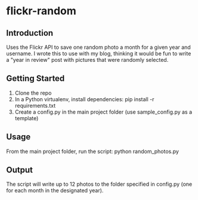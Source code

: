 flickr-random
========

## Introduction ##

Uses the Flickr API to save one random photo a month for a given year and username. I wrote this to use with my blog, thinking it would be fun to write a "year in review" post with pictures that were randomly selected.

## Getting Started ##

1. Clone the repo
2. In a Python virtualenv, install dependencies: pip install -r requirements.txt
3. Create a config.py in the main project folder (use sample_config.py as a template)

## Usage ##
From the main project folder, run the script: python random_photos.py

## Output ##
The script will write up to 12 photos to the folder specified in config.py (one for each month in the designated year).


